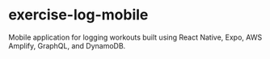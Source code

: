 # exercise-log-mobile
Mobile application for logging workouts built using React Native, Expo, AWS Amplify, GraphQL, and DynamoDB.
